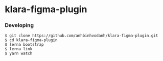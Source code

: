 # klara-figma-plugin

### Developing
```
$ git clone https://github.com/anhbinhvodanh/klara-figma-plugin.git
$ cd klara-figma-plugin
$ lerna bootstrap
$ lerna link
$ yarn watch
```
